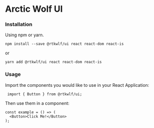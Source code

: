 # Arctic Wolf UI
 
### Installation

Using npm or yarn.
```
npm install --save @rtkwlf/ui react react-dom react-is
```
or
```
yarn add @rtkwlf/ui react react-dom react-is
```

### Usage

Import the components you would like to use in your React Application:

` import { Button } from @rtkwlf/ui;`

Then use them in a component:
```
const example = () => (
  <Button>Click Me!</Button>
);
```

